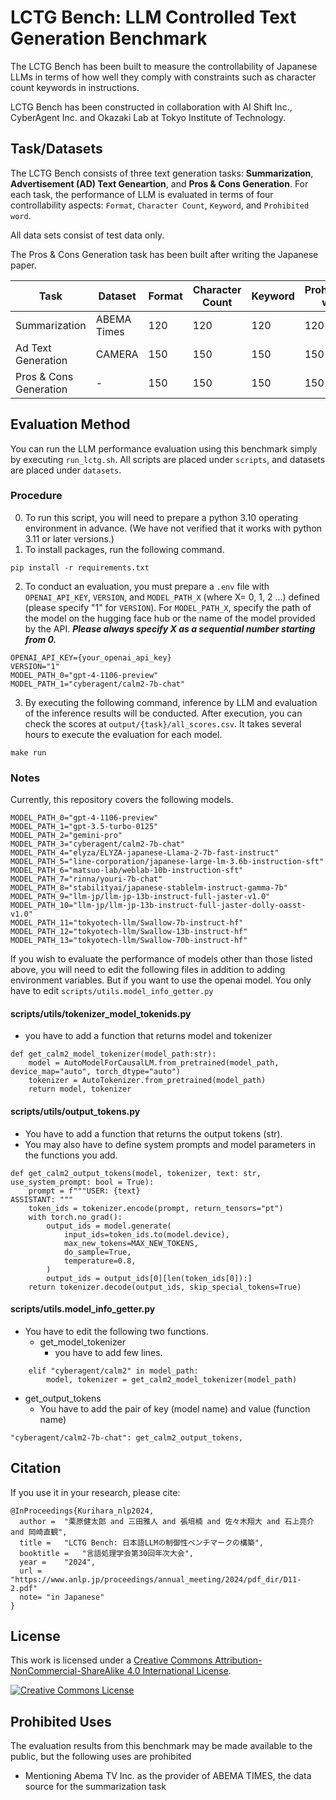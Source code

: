 # LCTG Bench: LLM Controlled Text Generation Benchmark
The LCTG Bench has been built to measure the controllability of Japanese LLMs in terms of how well they comply with constraints such as character count keywords in instructions.

LCTG Bench has been constructed in collaboration with AI Shift Inc., CyberAgent Inc. and Okazaki Lab at Tokyo Institute of Technology.


## Task/Datasets
The LCTG Bench consists of three text generation tasks: **Summarization**, **Advertisement (AD) Text Geneartion**, and **Pros & Cons Generation**. For each task, the performance of LLM is evaluated in terms of four controllability aspects: `Format`, `Character Count`, `Keyword`, and `Prohibited word`.

All data sets consist of test data only.

The Pros & Cons Generation task has been built after writing the Japanese paper.

| Task                   | Dataset     | Format | Character Count | Keyword | Prohibihited word |
|------------------------|-------------|--------|-----------------|---------|-------------------|
| Summarization          | ABEMA Times | 120    | 120             | 120     | 120               |
| Ad Text Generation     | CAMERA      | 150    | 150             | 150     | 150               |
| Pros & Cons Generation | -           | 150    | 150             | 150     | 150               |

## Evaluation Method
You can run the LLM performance evaluation using this benchmark simply by executing ```run_lctg.sh```.
All scripts are placed under ```scripts```, and datasets are placed under ```datasets```.

### Procedure
0. To run this script, you will need to prepare a python 3.10 operating environment in advance. (We have not verified that it works with python 3.11 or later versions.)
1. To install packages, run the following command.
```angular2html
pip install -r requirements.txt
```

2. To conduct an evaluation, you must prepare a ```.env``` file with ```OPENAI_API_KEY```, ```VERSION```, and ```MODEL_PATH_X``` (where X= 0, 1, 2 ...) defined (please specify "1" for ```VERSION```). For ```MODEL_PATH_X```, specify the path of the model on the hugging face hub or the name of the model provided by the API. ***Please always specify X as a sequential number starting from 0.***
```angular2html
OPENAI_API_KEY={your_openai_api_key}
VERSION="1"
MODEL_PATH_0="gpt-4-1106-preview"
MODEL_PATH_1="cyberagent/calm2-7b-chat"
```
3. By executing the following command, inference by LLM and evaluation of the inference results will be conducted. After execution, you can check the scores at ```output/{task}/all_scores.csv```. It takes several hours to execute the evaluation for each model.
```
make run
```

### Notes
Currently, this repository covers the following models.
```
MODEL_PATH_0="gpt-4-1106-preview"
MODEL_PATH_1="gpt-3.5-turbo-0125"
MODEL_PATH_2="gemini-pro"
MODEL_PATH_3="cyberagent/calm2-7b-chat"
MODEL_PATH_4="elyza/ELYZA-japanese-Llama-2-7b-fast-instruct"
MODEL_PATH_5="line-corporation/japanese-large-lm-3.6b-instruction-sft"
MODEL_PATH_6="matsuo-lab/weblab-10b-instruction-sft"
MODEL_PATH_7="rinna/youri-7b-chat"
MODEL_PATH_8="stabilityai/japanese-stablelm-instruct-gamma-7b"
MODEL_PATH_9="llm-jp/llm-jp-13b-instruct-full-jaster-v1.0"
MODEL_PATH_10="llm-jp/llm-jp-13b-instruct-full-jaster-dolly-oasst-v1.0"
MODEL_PATH_11="tokyotech-llm/Swallow-7b-instruct-hf"
MODEL_PATH_12="tokyotech-llm/Swallow-13b-instruct-hf"
MODEL_PATH_13="tokyotech-llm/Swallow-70b-instruct-hf"
```
If you wish to evaluate the performance of models other than those listed above, you will need to edit the following files in addition to adding environment variables.
But if you want to use the openai model. You only have to edit ```scripts/utils.model_info_getter.py```

#### scripts/utils/tokenizer_model_tokenids.py
- you have to add a function that returns model and tokenizer
```
def get_calm2_model_tokenizer(model_path:str):
    model = AutoModelForCausalLM.from_pretrained(model_path, device_map="auto", torch_dtype="auto")
    tokenizer = AutoTokenizer.from_pretrained(model_path)
    return model, tokenizer
```

#### scripts/utils/output_tokens.py
- You have to add a function that returns the output tokens (str).
- You may also have to define system prompts and model parameters in the functions you add.
```
def get_calm2_output_tokens(model, tokenizer, text: str, use_system_prompt: bool = True):
    prompt = f"""USER: {text}
ASSISTANT: """
    token_ids = tokenizer.encode(prompt, return_tensors="pt")
    with torch.no_grad():
        output_ids = model.generate(
            input_ids=token_ids.to(model.device),
            max_new_tokens=MAX_NEW_TOKENS,
            do_sample=True,
            temperature=0.8,
        )
        output_ids = output_ids[0][len(token_ids[0]):]
    return tokenizer.decode(output_ids, skip_special_tokens=True)
```

#### scripts/utils.model_info_getter.py
- You have to edit the following two functions.
  - get_model_tokenizer
    - you have to add few lines.
```
    elif "cyberagent/calm2" in model_path:
        model, tokenizer = get_calm2_model_tokenizer(model_path)
```
  - get_output_tokens
    - You have to add the pair of key (model name) and value (function name)
```
"cyberagent/calm2-7b-chat": get_calm2_output_tokens,
```

## Citation 
If you use it in your research, please cite:

```
@InProceedings{Kurihara_nlp2024,
  author = 	"栗原健太郎 and 三田雅人 and 張培楠 and 佐々木翔大 and 石上亮介 and 岡崎直観",
  title = 	"LCTG Bench: 日本語LLMの制御性ベンチマークの構築",
  booktitle = 	"言語処理学会第30回年次大会",
  year =	"2024",
  url = "https://www.anlp.jp/proceedings/annual_meeting/2024/pdf_dir/D11-2.pdf"
  note= "in Japanese"
}
```
## License
This work is licensed under a [Creative Commons Attribution-NonCommercial-ShareAlike 4.0 International License](https://creativecommons.org/licenses/by-nc-sa/4.0/).

<a rel="license" href="https://creativecommons.org/licenses/by-nc-sa/4.0//"><img alt="Creative Commons License" style="border-width:0" src="https://i.creativecommons.org/l/by-nc-sa/4.0/88x31.png" /></a><br />

## Prohibited Uses
The evaluation results from this benchmark may be made available to the public, but the following uses are prohibited

- Mentioning Abema TV Inc. as the provider of ABEMA TIMES, the data source for the summarization task
